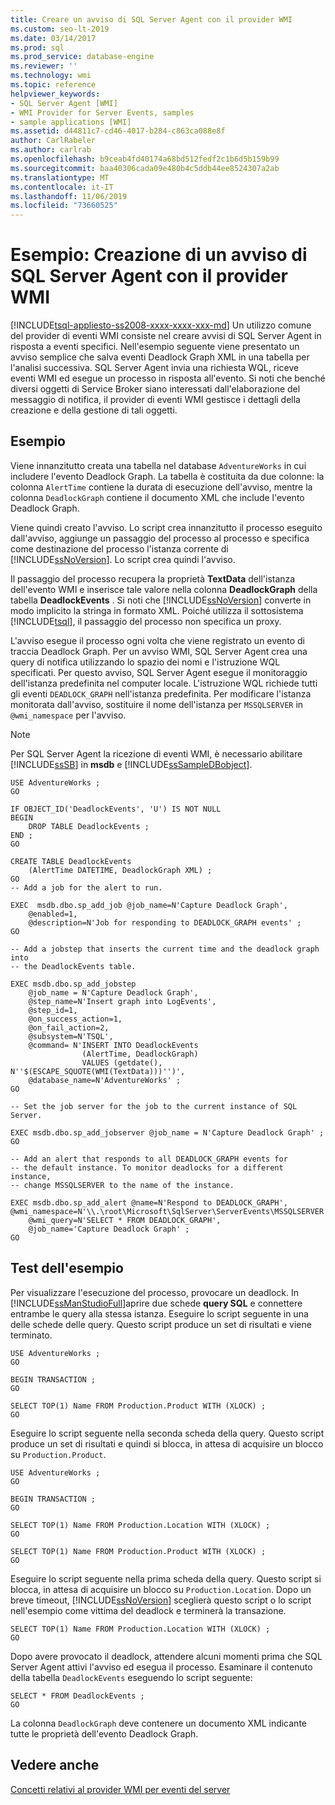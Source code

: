 ```yaml
---
title: Creare un avviso di SQL Server Agent con il provider WMI
ms.custom: seo-lt-2019
ms.date: 03/14/2017
ms.prod: sql
ms.prod_service: database-engine
ms.reviewer: ''
ms.technology: wmi
ms.topic: reference
helpviewer_keywords:
- SQL Server Agent [WMI]
- WMI Provider for Server Events, samples
- sample applications [WMI]
ms.assetid: d44811c7-cd46-4017-b284-c863ca088e8f
author: CarlRabeler
ms.author: carlrab
ms.openlocfilehash: b9ceab4fd40174a68bd512fedf2c1b6d5b159b99
ms.sourcegitcommit: baa40306cada09e480b4c5ddb44ee8524307a2ab
ms.translationtype: MT
ms.contentlocale: it-IT
ms.lasthandoff: 11/06/2019
ms.locfileid: "73660525"
---
```

# <a name="sample-creating-a-sql-server-agent-alert-with-the-wmi-provider"></a>Esempio: Creazione di un avviso di SQL Server Agent con il provider WMI
[!INCLUDE[tsql-appliesto-ss2008-xxxx-xxxx-xxx-md](../../includes/tsql-appliesto-ss2008-xxxx-xxxx-xxx-md.md)]
  Un utilizzo comune del provider di eventi WMI consiste nel creare avvisi di SQL Server Agent in risposta a eventi specifici. Nell'esempio seguente viene presentato un avviso semplice che salva eventi Deadlock Graph XML in una tabella per l'analisi successiva. SQL Server Agent invia una richiesta WQL, riceve eventi WMI ed esegue un processo in risposta all'evento. Si noti che benché diversi oggetti di Service Broker siano interessati dall'elaborazione del messaggio di notifica, il provider di eventi WMI gestisce i dettagli della creazione e della gestione di tali oggetti.  
  
## <a name="example"></a>Esempio  
 Viene innanzitutto creata una tabella nel database `AdventureWorks` in cui includere l'evento Deadlock Graph. La tabella è costituita da due colonne: la colonna `AlertTime` contiene la durata di esecuzione dell'avviso, mentre la colonna `DeadlockGraph` contiene il documento XML che include l'evento Deadlock Graph.  
  
 Viene quindi creato l'avviso. Lo script crea innanzitutto il processo eseguito dall'avviso, aggiunge un passaggio del processo al processo e specifica come destinazione del processo l'istanza corrente di [!INCLUDE[ssNoVersion](../../includes/ssnoversion-md.md)]. Lo script crea quindi l'avviso.  
  
 Il passaggio del processo recupera la proprietà **TextData** dell'istanza dell'evento WMI e inserisce tale valore nella colonna **DeadlockGraph** della tabella **DeadlockEvents** . Si noti che [!INCLUDE[ssNoVersion](../../includes/ssnoversion-md.md)] converte in modo implicito la stringa in formato XML. Poiché utilizza il sottosistema [!INCLUDE[tsql](../../includes/tsql-md.md)], il passaggio del processo non specifica un proxy.  
  
 L'avviso esegue il processo ogni volta che viene registrato un evento di traccia Deadlock Graph. Per un avviso WMI, SQL Server Agent crea una query di notifica utilizzando lo spazio dei nomi e l'istruzione WQL specificati. Per questo avviso, SQL Server Agent esegue il monitoraggio dell'istanza predefinita nel computer locale. L'istruzione WQL richiede tutti gli eventi `DEADLOCK_GRAPH` nell'istanza predefinita. Per modificare l'istanza monitorata dall'avviso, sostituire il nome dell'istanza per `MSSQLSERVER` in `@wmi_namespace` per l'avviso.  
  
> [!NOTE]  
>  Per SQL Server Agent la ricezione di eventi WMI, è necessario abilitare [!INCLUDE[ssSB](../../includes/sssb-md.md)] in **msdb** e [!INCLUDE[ssSampleDBobject](../../includes/sssampledbobject-md.md)].  
  
```  
USE AdventureWorks ;  
GO  
  
IF OBJECT_ID('DeadlockEvents', 'U') IS NOT NULL  
BEGIN  
    DROP TABLE DeadlockEvents ;  
END ;  
GO  
  
CREATE TABLE DeadlockEvents  
    (AlertTime DATETIME, DeadlockGraph XML) ;  
GO  
-- Add a job for the alert to run.  
  
EXEC  msdb.dbo.sp_add_job @job_name=N'Capture Deadlock Graph',   
    @enabled=1,   
    @description=N'Job for responding to DEADLOCK_GRAPH events' ;  
GO  
  
-- Add a jobstep that inserts the current time and the deadlock graph into  
-- the DeadlockEvents table.  
  
EXEC msdb.dbo.sp_add_jobstep  
    @job_name = N'Capture Deadlock Graph',  
    @step_name=N'Insert graph into LogEvents',  
    @step_id=1,   
    @on_success_action=1,   
    @on_fail_action=2,   
    @subsystem=N'TSQL',   
    @command= N'INSERT INTO DeadlockEvents  
                (AlertTime, DeadlockGraph)  
                VALUES (getdate(), N''$(ESCAPE_SQUOTE(WMI(TextData)))'')',  
    @database_name=N'AdventureWorks' ;  
GO  
  
-- Set the job server for the job to the current instance of SQL Server.  
  
EXEC msdb.dbo.sp_add_jobserver @job_name = N'Capture Deadlock Graph' ;  
GO  
  
-- Add an alert that responds to all DEADLOCK_GRAPH events for  
-- the default instance. To monitor deadlocks for a different instance,  
-- change MSSQLSERVER to the name of the instance.  
  
EXEC msdb.dbo.sp_add_alert @name=N'Respond to DEADLOCK_GRAPH',   
@wmi_namespace=N'\\.\root\Microsoft\SqlServer\ServerEvents\MSSQLSERVER',   
    @wmi_query=N'SELECT * FROM DEADLOCK_GRAPH',   
    @job_name='Capture Deadlock Graph' ;  
GO  
```  
  
## <a name="testing-the-sample"></a>Test dell'esempio  
 Per visualizzare l'esecuzione del processo, provocare un deadlock. In [!INCLUDE[ssManStudioFull](../../includes/ssmanstudiofull-md.md)]aprire due schede **query SQL** e connettere entrambe le query alla stessa istanza. Eseguire lo script seguente in una delle schede delle query. Questo script produce un set di risultati e viene terminato.  
  
```  
USE AdventureWorks ;  
GO  
  
BEGIN TRANSACTION ;  
GO  
  
SELECT TOP(1) Name FROM Production.Product WITH (XLOCK) ;  
GO  
```  
  
 Eseguire lo script seguente nella seconda scheda della query. Questo script produce un set di risultati e quindi si blocca, in attesa di acquisire un blocco su `Production.Product`.  
  
```  
USE AdventureWorks ;  
GO  
  
BEGIN TRANSACTION ;  
GO  
  
SELECT TOP(1) Name FROM Production.Location WITH (XLOCK) ;  
GO  
  
SELECT TOP(1) Name FROM Production.Product WITH (XLOCK) ;  
GO  
```  
  
 Eseguire lo script seguente nella prima scheda della query. Questo script si blocca, in attesa di acquisire un blocco su `Production.Location`. Dopo un breve timeout, [!INCLUDE[ssNoVersion](../../includes/ssnoversion-md.md)] sceglierà questo script o lo script nell'esempio come vittima del deadlock e terminerà la transazione.  
  
```  
SELECT TOP(1) Name FROM Production.Location WITH (XLOCK) ;  
GO  
```  
  
 Dopo avere provocato il deadlock, attendere alcuni momenti prima che SQL Server Agent attivi l'avviso ed esegua il processo. Esaminare il contenuto della tabella `DeadlockEvents` eseguendo lo script seguente:  
  
```  
SELECT * FROM DeadlockEvents ;  
GO  
```  
  
 La colonna `DeadlockGraph` deve contenere un documento XML indicante tutte le proprietà dell'evento Deadlock Graph.  
  
## <a name="see-also"></a>Vedere anche  
 [Concetti relativi al provider WMI per eventi del server](../../relational-databases/wmi-provider-server-events/wmi-provider-for-server-events-concepts.md)  
  
  
